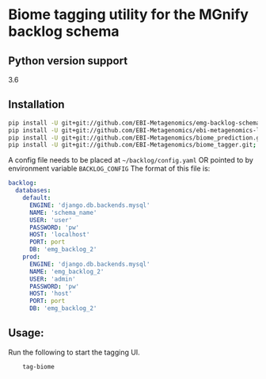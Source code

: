 # Biome tagging utility for the MGnify backlog schema

## Python version support
3.6

## Installation
```bash
pip install -U git+git://github.com/EBI-Metagenomics/emg-backlog-schema.git;
pip install -U git+git://github.com/EBI-Metagenomics/ebi-metagenomics-libs.git;
pip install -U git+git://github.com/EBI-Metagenomics/biome_prediction.git;
pip install -U git+git://github.com/EBI-Metagenomics/biome_tagger.git;
```

A config file needs to be placed at `~/backlog/config.yaml` OR pointed to by environment variable `BACKLOG_CONFIG`
The format of this file is:

```yaml
backlog:
  databases:
    default:
      ENGINE: 'django.db.backends.mysql'
      NAME: 'schema_name'
      USER: 'user'
      PASSWORD: 'pw'
      HOST: 'localhost'
      PORT: port
      DB: 'emg_backlog_2'
    prod:
      ENGINE: 'django.db.backends.mysql'
      NAME: 'emg_backlog_2'
      USER: 'admin'
      PASSWORD: 'pw'
      HOST: 'host'
      PORT: port
      DB: 'emg_backlog_2'
```

## Usage:
Run the following to start the tagging UI.
```bash
    tag-biome
```

